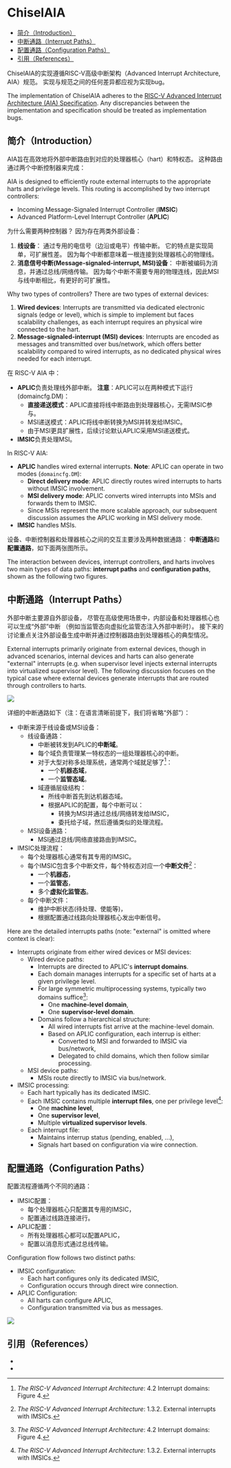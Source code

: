 # ChiselAIA

<!-- vim-markdown-toc GFM -->

* [简介（Introduction）](#简介introduction)
* [中断通路（Interrupt Paths）](#中断通路interrupt-paths)
* [配置通路（Configuration Paths）](#配置通路configuration-paths)
* [引用（References）](#引用references)

<!-- vim-markdown-toc -->

ChiselAIA的实现遵循RISC-V高级中断架构（Advanced Interrupt Architecture, AIA）规范。
实现与规范之间的任何差异都应视为实现bug。

The implementation of ChiselAIA adheres to the [RISC-V Advanced Interrupt Architecture (AIA) Specification](https://github.com/riscv/riscv-aia).
Any discrepancies between the implementation and specification should be treated as implementation bugs.

## 简介（Introduction）

AIA旨在高效地将外部中断路由到对应的处理器核心（hart）和特权态。
这种路由通过两个中断控制器来完成：

AIA is designed to efficiently route external interrupts to the appropriate harts and privilege levels.
This routing is accomplished by two interrupt controllers:

* Incoming Message-Signaled Interrupt Controller (**IMSIC**)
* Advanced Platform-Level Interrupt Controller (**APLIC**)

为什么需要两种控制器？
因为存在两类外部设备：

1. **线设备**：
  通过专用的电信号（边沿或电平）传输中断。
  它的特点是实现简单，可扩展性差。
  因为每个中断都意味着一根连接到处理器核心的物理线。
2. **消息信号中断(Message-signaled-interrupt, MSI)设备**：
    中断被编码为消息，并通过总线/网络传输。
    因为每个中断不需要专用的物理连线，因此MSI与线中断相比，有更好的可扩展性。

Why two types of controllers?
There are two types of external devices:

1. **Wired devices**:
  Interrupts are transmitted via dedicated electronic signals (edge or level),
  which is simple to implement but faces scalability challenges,
  as each interrupt requires an physical wire connected to the hart.
2. **Message-signaled-interrupt (MSI) devices**:
  Interrupts are encoded as messages and transmitted over bus/network,
  which offers better scalability compared to wired interrupts,
  as no dedicated physical wires needed for each interrupt.

在 RISC-V AIA 中：

* **APLIC**负责处理线外部中断。
  **注意**：APLIC可以在两种模式下运行(domaincfg.DM)：
  * **直接递送模式**：APLIC直接将线中断路由到处理器核心，无需IMSIC参与。
  * MSI递送模式：APLIC将线中断转换为MSI并转发给IMSIC。
  * 由于MSI更具扩展性，后续讨论默认APLIC采用MSI递送模式。
* **IMSIC**负责处理MSI。

In RISC-V AIA:

* **APLIC** handles wired external interrupts.
  **Note**: APLIC can operate in two modes (`domaincfg.DM`):
  * **Direct delivery mode**: APLIC directly routes wired interrupts to harts without IMSIC involvement.
  * **MSI delivery mode**: APLIC converts wired interrupts into MSIs and forwards them to IMSIC.
  * Since MSIs represent the more scalable approach, our subsequent discussion assumes the APLIC working in MSI delivery mode.
* **IMSIC** handles MSIs.

设备、中断控制器和处理器核心之间的交互主要涉及两种数据通路：
**中断通路**和**配置通路**，如下面两张图所示。

The interaction between devices, interrupt controllers, and harts involves two main types of data paths:
**interrupt paths** and **configuration paths**, shown as the following two figures.

## 中断通路（Interrupt Paths）

外部中断主要源自外部设备，
尽管在高级使用场景中，内部设备和处理器核心也可以生成“外部”中断
（例如当监管态向虚拟化监管态注入外部中断时）。
接下来的讨论重点关注外部设备生成中断并通过控制器路由到处理器核心的典型情况。

External interrupts primarily originate from external devices,
though in advanced scenarios, internal devices and harts can also generate "external" interrupts
(e.g. when supervisor level injects external interrupts into virtualized supervisor level).
The following discussion focuses on the typical case where external devices generate interrupts that are routed through controllers to harts.

![](./images/arch_interrupt_py.svg)

详细的中断通路如下（注：在语言清晰前提下，我们将省略“外部”）：

* 中断来源于线设备或MSI设备：
  * 线设备通路：
      * 中断被转发到APLIC的**中断域**。
      * 每个域负责管理某一特权态的一组处理器核心的中断。
      * 对于大型对称多处理系统，通常两个域就足够了[^two_interrupt_domains]：
        * 一个**机器态域**，
        * 一个**监管态域**。
      * 域遵循层级结构：
        * 所线中断首先到达机器态域。
        * 根据APLIC的配置，每个中断可以：
          * 转换为MSI并通过总线/网络转发给IMSIC，
          * 委托给子域，然后遵循类似的处理流程。
  * MSI设备通路：
    * MSI通过总线/网络直接路由到IMSIC。
* IMSIC处理流程：
  * 每个处理器核心通常有其专用的IMSIC。
  * 每个IMSIC包含多个中断文件，每个特权态对应一个**中断文件**[^one_imsic_per_hart]：
    * 一个**机器态**，
    * 一个**监管态**，
    * 多个**虚拟化监管态**。
  * 每个中断文件：
    * 维护中断状态(待处理、使能等)，
    * 根据配置通过线路向处理器核心发出中断信号。

Here are the detailed interrupts paths (note: "external" is omitted where context is clear):

* Interrupts originate from either wired devices or MSI devices:
  * Wired device paths:
    * Interrupts are directed to APLIC's **interrupt domains**.
    * Each domain manages interrupts for a specific set of harts at a given privilege level.
    * For large symmetric multiprocessing systems, typically two domains suffice[^two_interrupt_domains]:
      * One **machine-level domain**,
      * One **supervisor-level domain**.
    * Domains follow a hierarchical structure:
      * All wired interrupts fist arrive at the machine-level domain.
      * Based on APLIC configuration, each interrup is either:
        * Converted to MSI and forwarded to IMSIC via bus/network,
        * Delegated to child domains, which then follow similar processing.
  * MSI device paths:
    * MSIs route directly to IMSIC via bus/network.
* IMSIC processing:
  * Each hart typically has its dedicated IMSIC.
  * Each IMSIC contains multiple **interrupt files**, one per privilege level[^one_imsic_per_hart]:
    * One **machine level**,
    * One **supervisor level**,
    * Multiple **virtualized supervisor levels**.
  * Each interrupt file:
    * Maintains interrup status (pending, enabled, ...),
    * Signals hart based on configuration via wire connection.

## 配置通路（Configuration Paths）

配置流程遵循两个不同的通路：

* IMSIC配置：
  * 每个处理器核心只配置其专用的IMSIC，
  * 配置通过线路连接进行。
* APLIC配置：
  * 所有处理器核心都可以配置APLIC，
  * 配置以消息形式通过总线传输。

Configuration flow follows two distinct paths:

* IMSIC configuration:
  * Each hart configures only its dedicated IMSIC,
  * Configuration occurs through direct wire connection.
* APLIC Configuration:
  * All harts can configure APLIC,
  * Configuration transmitted via bus as messages.

![](./images/arch_configure_py.svg)

## 引用（References）

* [^two_interrupt_domains]: *The RISC-V Advanced Interrupt Architecture*: 4.2 Interrupt domains: Figure 4.
* [^one_imsic_per_hart]: *The RISC-V Advanced Interrupt Architecture*: 1.3.2. External interrupts with IMSICs.
